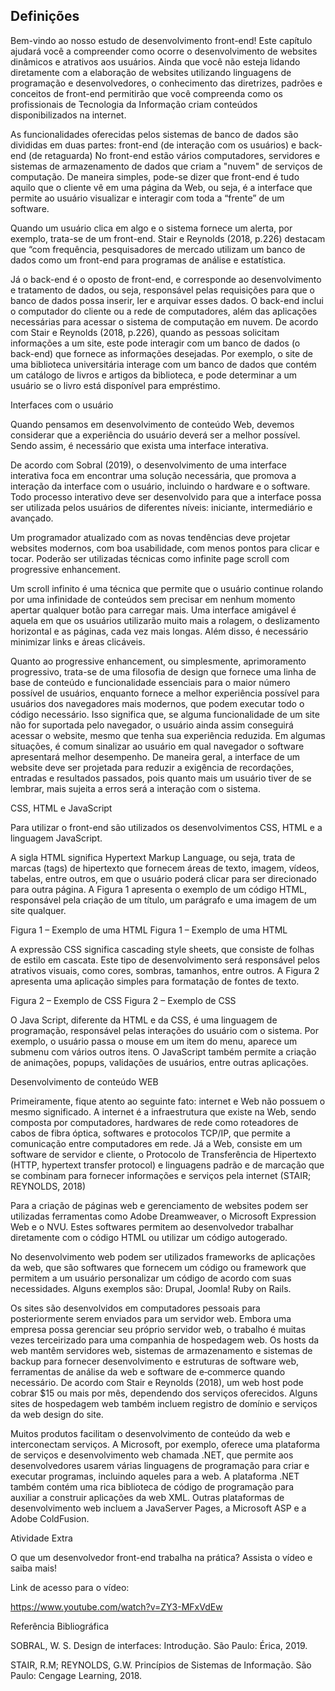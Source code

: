 ## Definições

Bem-vindo ao nosso estudo de desenvolvimento front-end! Este capítulo ajudará você a compreender como ocorre o desenvolvimento de websites dinâmicos e atrativos aos usuários. Ainda que você não esteja lidando diretamente com a elaboração de websites utilizando linguagens de programação e desenvolvedores, o conhecimento das diretrizes, padrões e conceitos de front-end permitirão que você compreenda como os profissionais de Tecnologia da Informação criam conteúdos disponibilizados na internet.

As funcionalidades oferecidas pelos sistemas de banco de dados são divididas em duas partes: front-end (de interação com os usuários) e back-end (de retaguarda) No front-end estão vários computadores, servidores e sistemas de armazenamento de dados que criam a "nuvem" de serviços de computação. De maneira simples, pode-se dizer que front-end é tudo aquilo que o cliente vê em uma página da Web, ou seja, é a interface que permite ao usuário visualizar e interagir com toda a “frente” de um software.

Quando um usuário clica em algo e o sistema fornece um alerta, por exemplo, trata-se de um front-end. Stair e Reynolds (2018, p.226) destacam que “com frequência, pesquisadores de mercado utilizam um banco de dados como um front-end para programas de análise e estatística.

Já o back-end é o oposto de front-end, e corresponde ao desenvolvimento e tratamento de dados, ou seja, responsável pelas requisições para que o banco de dados possa inserir, ler e arquivar esses dados. O back-end inclui o computador do cliente ou a rede de computadores, além das aplicações necessárias para acessar o sistema de computação em nuvem. De acordo com Stair e Reynolds (2018, p.226), quando as pessoas solicitam informações a um site, este pode interagir com um banco de dados (o back-end) que fornece as informações desejadas. Por exemplo, o site de uma biblioteca universitária interage com um banco de dados que contém um catálogo de livros e artigos da biblioteca, e pode determinar a um usuário se o livro está disponível para empréstimo.

 

Interfaces com o usuário

Quando pensamos em desenvolvimento de conteúdo Web, devemos considerar que a experiência do usuário deverá ser a melhor possível. Sendo assim, é necessário que exista uma interface interativa.

De acordo com Sobral (2019), o desenvolvimento de uma interface interativa foca em encontrar uma solução necessária, que promova a interação da interface com o usuário, incluindo o hardware e o software. Todo processo interativo deve ser desenvolvido para que a interface possa ser utilizada pelos usuários de diferentes níveis:  iniciante, intermediário e avançado.

Um programador atualizado com as novas tendências deve projetar websites modernos, com boa usabilidade, com menos pontos para clicar e tocar. Poderão ser utilizadas técnicas como infinite page scroll com progressive enhancement.

Um scroll infinito é uma técnica que permite que o usuário continue rolando por uma infinidade de conteúdos sem precisar em nenhum momento apertar qualquer botão para carregar mais. Uma interface amigável é aquela em que os usuários utilizarão muito mais a rolagem, o deslizamento horizontal e as páginas, cada vez mais longas. Além disso, é necessário minimizar links e áreas clicáveis.

Quanto ao progressive enhancement, ou simplesmente, aprimoramento progressivo, trata-se de uma filosofia de design que fornece uma linha de base de conteúdo e funcionalidade essenciais para o maior número possível de usuários, enquanto fornece a melhor experiência possível para usuários dos navegadores mais modernos, que podem executar todo o código necessário. Isso significa que, se alguma funcionalidade de um site não for suportada pelo navegador, o usuário ainda assim conseguirá acessar o website, mesmo que tenha sua experiência reduzida. Em algumas situações, é comum sinalizar ao usuário em qual navegador o software apresentará melhor desempenho. De maneira geral, a interface de um website deve ser projetada para reduzir a exigência de recordações, entradas e resultados passados, pois quanto mais um usuário tiver de se lembrar, mais sujeita a erros será a interação com o sistema.

CSS, HTML e JavaScript

Para utilizar o front-end são utilizados os desenvolvimentos CSS, HTML e a linguagem JavaScript.

A sigla HTML significa Hypertext Markup Language, ou seja, trata de marcas (tags) de hipertexto que fornecem áreas de texto, imagem, vídeos, tabelas, entre outros, em que o usuário poderá clicar para ser direcionado para outra página. A Figura 1 apresenta o exemplo de um código HTML, responsável pela criação de um título, um parágrafo e uma imagem de um site qualquer. 

 

Figura 1 – Exemplo de uma HTML
Figura 1 – Exemplo de uma HTML

A expressão CSS significa cascading style sheets, que consiste de folhas de estilo em cascata. Este tipo de desenvolvimento será responsável pelos atrativos visuais, como cores, sombras, tamanhos, entre outros.  A Figura 2 apresenta uma aplicação simples para formatação de fontes de texto.

 

Figura 2 – Exemplo de CSS
Figura 2 – Exemplo de CSS

O Java Script, diferente da HTML e da CSS, é uma linguagem de programação, responsável pelas interações do usuário com o sistema. Por exemplo, o usuário passa o mouse em um item do menu, aparece um submenu com vários outros itens. O JavaScript também permite a criação de animações, popups, validações de usuários, entre outras aplicações.

 

Desenvolvimento de conteúdo WEB

Primeiramente, fique atento ao seguinte fato: internet e Web não possuem o mesmo significado. A internet é a infraestrutura que existe na Web, sendo composta por computadores, hardwares de rede como roteadores de cabos de fibra óptica, softwares e protocolos TCP/IP, que permite a comunicação entre computadores em rede. Já a Web, consiste em um software de servidor e cliente, o Protocolo de Transferência de Hipertexto (HTTP, hypertext transfer protocol) e linguagens padrão e de marcação que se combinam para fornecer informações e serviços pela internet (STAIR; REYNOLDS, 2018)

Para a criação de páginas web e gerenciamento de websites podem ser utilizadas ferramentas como Adobe Dreamweaver, o Microsoft Expression Web e o NVU. Estes softwares permitem ao desenvolvedor trabalhar diretamente com o código HTML ou utilizar um código autogerado.

No desenvolvimento web podem ser utilizados frameworks de aplicações da web, que são softwares que fornecem um código ou framework que permitem a um usuário personalizar um código de acordo com suas necessidades. Alguns exemplos são: Drupal, Joomla! Ruby on Rails.

Os sites são desenvolvidos em computadores pessoais para posteriormente serem enviados para um servidor web. Embora uma empresa possa gerenciar seu próprio servidor web, o trabalho é muitas vezes terceirizado para uma companhia de hospedagem web. Os hosts da web mantêm servidores web, sistemas de armazenamento e sistemas de backup para fornecer desenvolvimento e estruturas de software web, ferramentas de análise da web e software de e‐commerce quando necessário. De acordo com Stair e Reynolds (2018), um web host pode cobrar $15 ou mais por mês, dependendo dos serviços oferecidos. Alguns sites de hospedagem web também incluem registro de domínio e serviços da web design do site.

Muitos produtos facilitam o desenvolvimento de conteúdo da web e interconectam serviços. A Microsoft, por exemplo, oferece uma plataforma de serviços e desenvolvimento web chamada .NET, que permite aos desenvolvedores usarem várias linguagens de programação para criar e executar programas, incluindo aqueles para a web. A plataforma .NET também contém uma rica biblioteca de código de programação para auxiliar a construir aplicações da web XML. Outras plataformas de desenvolvimento web incluem a JavaServer Pages, a Microsoft ASP e a Adobe ColdFusion.

 

Atividade Extra

O que um desenvolvedor front-end trabalha na prática? Assista o vídeo e saiba mais!

Link de acesso para o vídeo:

https://www.youtube.com/watch?v=ZY3-MFxVdEw

Referência Bibliográfica

SOBRAL, W. S. Design de interfaces: Introdução. São Paulo: Érica, 2019.

 

STAIR, R.M; REYNOLDS, G.W. Princípios de Sistemas de Informação. São Paulo: Cengage Learning, 2018.